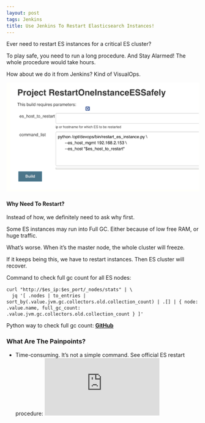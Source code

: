 ```yaml
---
layout: post
tags: Jenkins
title: Use Jenkins To Restart Elasticsearch Instances!
---
```

Ever need to restart ES instances for a critical ES cluster?

To play safe, you need to run a long procedure. And Stay Alarmed! The whole procedure would take hours.

How about we do it from Jenkins? Kind of VisualOps.

![exampe01](/images/2018-08-20_11-42-47.png)

#### Why Need To Restart?

Instead of how, we definitely need to ask why first.

Some ES instances may run into Full GC. Either because of low free RAM, or huge traffic.

What’s worse. When it’s the master node, the whole cluster will freeze.

If it keeps being this, we have to restart instances. Then ES cluster will recover.

Command to check full gc count for all ES nodes:
```
curl "http://$es_ip:$es_port/_nodes/stats" | \
  jq '[ .nodes | to_entries | sort_by(.value.jvm.gc.collectors.old.collection_count) | .[] | { node: .value.name, full_gc_count: .value.jvm.gc.collectors.old.collection_count } ]'
```

Python way to check full gc count: **[GitHub](https://gist.github.com/naviat/877238284c79b6512e3bbd91d2c54439)**

### What Are The Painpoints?

* Time-consuming. It’s not a simple command. See official ES restart procedure: ![here](https://www.elastic.co/guide/en/elasticsearch/reference/2.3/restart-upgrade.html)
